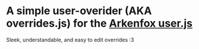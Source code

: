 # A simple user-overider (AKA overrides.js) for the [Arkenfox user.js](https://github.com/arkenfox/user.js)


Sleek, understandable, and easy to edit overrides :3
